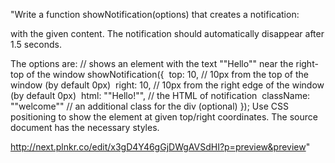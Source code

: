 "Write a function showNotification(options) that creates a notification: 
<div class=""notification""> with the given content. 
The notification should automatically disappear after 1.5 seconds.

The options are:
// shows an element with the text ""Hello"" near the right-top of the window
showNotification({
  top: 10, // 10px from the top of the window (by default 0px)
  right: 10, // 10px from the right edge of the window (by default 0px)
  html: ""Hello!"", // the HTML of notification
  className: ""welcome"" // an additional class for the div (optional)
});
Use CSS positioning to show the element at given top/right coordinates. The source document has the necessary styles.

http://next.plnkr.co/edit/x3gD4Y46gGjDWgAVSdHI?p=preview&preview"

